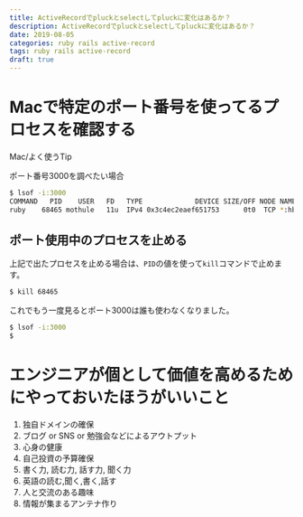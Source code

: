 ```yaml
---
title: ActiveRecordでpluckとselectしてpluckに変化はあるか？
description: ActiveRecordでpluckとselectしてpluckに変化はあるか？
date: 2019-08-05
categories: ruby rails active-record
tags: ruby rails active-record
draft: true
---
```


# Macで特定のポート番号を使ってるプロセスを確認する

Mac/よく使うTip

ポート番号3000を調べたい場合
```sh
$ lsof -i:3000
COMMAND   PID    USER   FD   TYPE             DEVICE SIZE/OFF NODE NAME
ruby    68465 mothule   11u  IPv4 0x3c4ec2eaef651753      0t0  TCP *:hbci (LISTEN)
```

## ポート使用中のプロセスを止める

上記で出たプロセスを止める場合は、`PID`の値を使って`kill`コマンドで止めます。

```sh
$ kill 68465
```

これでもう一度見るとポート3000は誰も使わなくなりました。
```sh
$ lsof -i:3000
$
```

# エンジニアが個として価値を高めるためにやっておいたほうがいいこと

1. 独自ドメインの確保
1. ブログ or SNS or 勉強会などによるアウトプット
1. 心身の健康
1. 自己投資の予算確保
1. 書く力, 読む力, 話す力, 聞く力
1. 英語の読む,聞く,書く,話す
1. 人と交流のある趣味
1. 情報が集まるアンテナ作り
